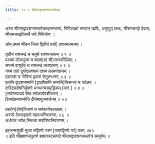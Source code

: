```yaml
---
title: ०१ १ श्रीरामद्वादशनामस्तोत्रम्

---
```

अस्य श्रीरामद्वादशनामस्तोत्रमहामन्त्रस्य, निटिलाक्षो भगवान् ऋषिः, अनुष्टुप् छन्दः, श्रीरामचन्द्रो देवता; श्रीरामचन्द्रप्रीत्यर्थे जपे विनियोगः ।  

ओम् प्रथमं श्रीकर नित्यं द्वितीयं ततो] दशरथात्मजम् ।  

तृतीयं रामचन्द्रं च चतुर्थ रावणान्तकम् ॥ १ ॥  
पञ्चमं लोकपूज्यं च षष्ठमं[ष्ठं श्री]जानकीप्रियम् ।  
सप्तमं वासुदेवं च रामचन्द्रं तथाष्टमम् ॥ २ ॥  
नवमं ततो दूर्वादलश्यामं दशमं लक्ष्मणाग्रजम् ।  
एकादशं च गोविन्दं द्वादशं सेतुबन्धनम् ॥ ३ ॥  
एतानि द्वादशनामानि [द्वादशैतानि नामानि]त्रिसन्ध्यं यः पठेन्नरः ।  
दारिद्र्यदोषनिर्मुक्तो धनधान्यसमृद्धिकम् [मान् ] ॥ ४ ॥  
[सर्वसम्पत्प्रदं श्रेष्ठ सर्वकार्यवशीकरम् ।  
दिव्यदेहमवाप्नोति दीर्घमायुध्यवर्धनम् ॥ ५॥  

ग्रहरोग[दोष]विनाशं च सर्वकार्यफलप्रदम् ।  
अरण्ये देवसङ्ग्रामे महाभयनिवारणम् ॥ ६ ॥  
अर्धरात्रं जपेत् स्थित्वा सर्वारिष्टनिवारणम् ।  

इहजन्मसुखी भूत्वा तद्विष्णोः परमं [यायाद्विष्णोः परं] पदम् ॥७॥  
॥ इति श्रीब्रह्माण्डपुराणे ब्रह्मनारदसंवादे श्रीरामद्वादशनामस्तोत्रं सम्पूर्णम् ॥  
